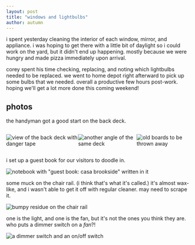 ```yaml
---
layout: post
title: "windows and lightbulbs"
author: autumn
---
```


i spent yesterday cleaning the interior of each window, mirror, and appliance. i was hoping to get there with a little bit of daylight so i could work on the yard, but it didn't end up happening. mostly because we were hungry and made pizza immediately upon arrival.

corey spent his time checking, replacing, and noting which lightbulbs needed to be replaced. we went to home depot right afterward to pick up some bulbs that we needed. overall a productive few hours post-work. hoping we'll get a lot more done this coming weekend!

## photos

the handyman got a good start on the back deck.

<div style="display:flex;">

![view of the back deck with danger tape](https://i.snap.as/X8QUnZI0.jpeg)

![another angle of the same deck](https://i.snap.as/NMZYKtXQ.jpeg)

![old boards to be thrown away](https://i.snap.as/cWBDjVnH.jpeg)

</div>

i set up a guest book for our visitors to doodle in.

![notebook with "guest book: casa brookside" written in it](https://i.snap.as/CrJl10Ac.jpeg)

some muck on the chair rail. (i think that's what it's called.) it's almost wax-like, and i wasn't able to get it off with regular cleaner. may need to scrape it.

![bumpy residue on the chair rail](https://i.snap.as/6lMeLcYW.jpeg)

one is the light, and one is the fan, but it's not the ones you think they are. who puts a dimmer switch on a _fan_?!

![a dimmer switch and an on/off switch](https://i.snap.as/4hs3nub3.jpeg)